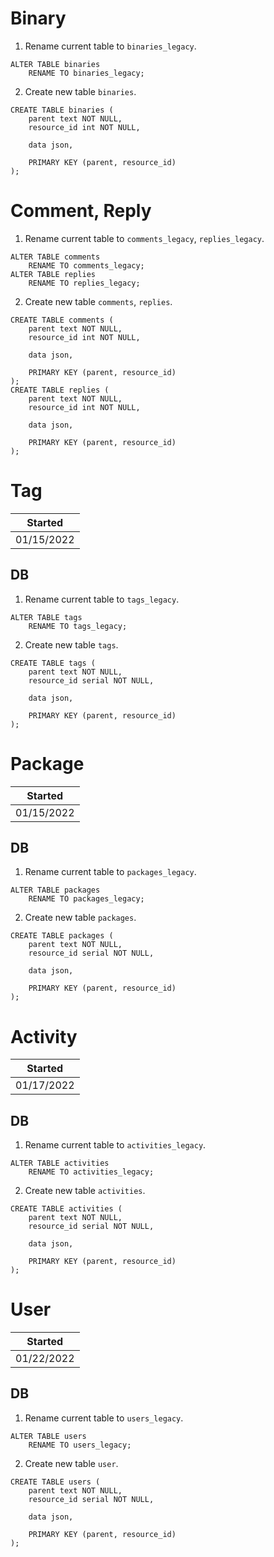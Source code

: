 # Binary

1. Rename current table to `binaries_legacy`.
```
ALTER TABLE binaries
    RENAME TO binaries_legacy;
```

2. Create new table `binaries`.
```
CREATE TABLE binaries (
    parent text NOT NULL,
    resource_id int NOT NULL,

    data json,
    
    PRIMARY KEY (parent, resource_id)
);
```


# Comment, Reply
1. Rename current table to `comments_legacy`, `replies_legacy`.
```
ALTER TABLE comments
    RENAME TO comments_legacy;
ALTER TABLE replies
    RENAME TO replies_legacy;
```

2. Create new table `comments`, `replies`.
```
CREATE TABLE comments (
    parent text NOT NULL,
    resource_id int NOT NULL,

    data json,
    
    PRIMARY KEY (parent, resource_id)
);
CREATE TABLE replies (
    parent text NOT NULL,
    resource_id int NOT NULL,

    data json,
    
    PRIMARY KEY (parent, resource_id)
);
```


# Tag

Started    |
-----------|
01/15/2022 |

## DB
1. Rename current table to `tags_legacy`.
```
ALTER TABLE tags
    RENAME TO tags_legacy;
```

2. Create new table `tags`.
```
CREATE TABLE tags (
    parent text NOT NULL,
    resource_id serial NOT NULL,

    data json,
    
    PRIMARY KEY (parent, resource_id)
);
```

# Package

Started    |
-----------|
01/15/2022 |

## DB
1. Rename current table to `packages_legacy`.
```
ALTER TABLE packages
    RENAME TO packages_legacy;
```

2. Create new table `packages`.
```
CREATE TABLE packages (
    parent text NOT NULL,
    resource_id serial NOT NULL,

    data json,
    
    PRIMARY KEY (parent, resource_id)
);
```

# Activity
Started    |
-----------|
01/17/2022 |

## DB
1. Rename current table to `activities_legacy`.
```
ALTER TABLE activities
    RENAME TO activities_legacy;
```

2. Create new table `activities`.
```
CREATE TABLE activities (
    parent text NOT NULL,
    resource_id serial NOT NULL,

    data json,
    
    PRIMARY KEY (parent, resource_id)
);
```

# User

Started    |
-----------|
01/22/2022 |

## DB
1. Rename current table to `users_legacy`.
```
ALTER TABLE users
    RENAME TO users_legacy;
```

2. Create new table `user`.
```
CREATE TABLE users (
    parent text NOT NULL,
    resource_id serial NOT NULL,

    data json,
    
    PRIMARY KEY (parent, resource_id)
);
```
